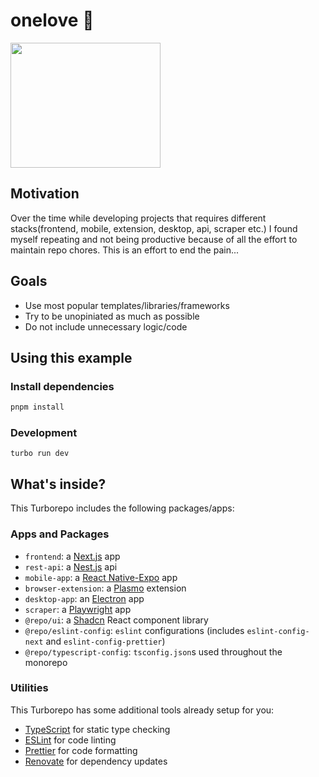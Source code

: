 # onelove 🫶

<img src="https://media.giphy.com/media/YlYzh2nwfndCxSiuXq/giphy.gif" width="240" height="200"/>

## Motivation

Over the time while developing projects that requires different stacks(frontend, mobile, extension, desktop, api, scraper etc.) I found myself repeating and not being productive because of all the effort to maintain repo chores. This is an effort to end the pain...

## Goals

- Use most popular templates/libraries/frameworks
- Try to be unopiniated as much as possible
- Do not include unnecessary logic/code

## Using this example

### Install dependencies

```sh
pnpm install
```

### Development

```
turbo run dev
```

## What's inside?

This Turborepo includes the following packages/apps:

### Apps and Packages

- `frontend`: a [Next.js](https://nextjs.org/) app
- `rest-api`: a [Nest.js](https://nestjs.com/) api
- `mobile-app`: a [React Native-Expo](https://expo.dev/) app
- `browser-extension`: a [Plasmo](https://www.plasmo.com/) extension
- `desktop-app`: an [Electron](http://electron.atom.io/) app
- `scraper`: a [Playwright](https://playwright.dev/) app
- `@repo/ui`: a [Shadcn](https://ui.shadcn.com/) React component library
- `@repo/eslint-config`: `eslint` configurations (includes `eslint-config-next` and `eslint-config-prettier`)
- `@repo/typescript-config`: `tsconfig.json`s used throughout the monorepo

### Utilities

This Turborepo has some additional tools already setup for you:

- [TypeScript](https://www.typescriptlang.org/) for static type checking
- [ESLint](https://eslint.org/) for code linting
- [Prettier](https://prettier.io) for code formatting
- [Renovate](https://docs.renovatebot.com) for dependency updates
